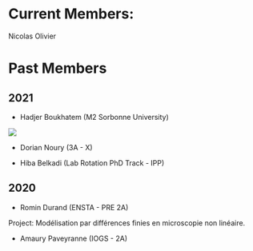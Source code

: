 # Current Members:

Nicolas Olivier



# Past Members

## 2021

- Hadjer Boukhatem (M2 Sorbonne University)

![](https://nolab.github.io/Webpage/images/Hadjer.png)

- Dorian Noury (3A - X)

- Hiba Belkadi (Lab Rotation PhD Track - IPP)

## 2020

- Romin Durand (ENSTA - PRE 2A) 

Project: Modélisation par différences finies en microscopie non linéaire.

- Amaury Paveyranne (IOGS - 2A) 
